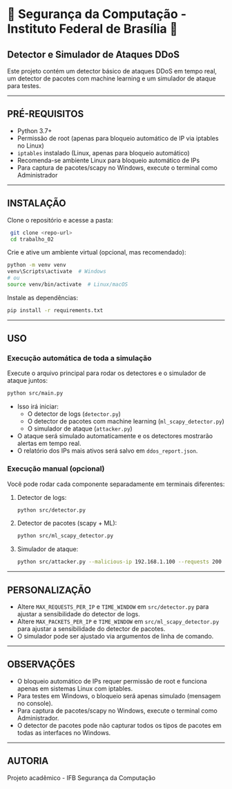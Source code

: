 # 🌟 Segurança da Computação - Instituto Federal de Brasília 🌟

## Detector e Simulador de Ataques DDoS

Este projeto contém um detector básico de ataques DDoS em tempo real, um detector de pacotes com machine learning e um simulador de ataque para testes.

---

## PRÉ-REQUISITOS

- Python 3.7+
- Permissão de root (apenas para bloqueio automático de IP via iptables no Linux)
- `iptables` instalado (Linux, apenas para bloqueio automático)
- Recomenda-se ambiente Linux para bloqueio automático de IPs
- Para captura de pacotes/scapy no Windows, execute o terminal como Administrador

---

## INSTALAÇÃO

Clone o repositório e acesse a pasta:

```sh
 git clone <repo-url>
 cd trabalho_02
```

Crie e ative um ambiente virtual (opcional, mas recomendado):

```sh
python -m venv venv
venv\Scripts\activate  # Windows
# ou
source venv/bin/activate  # Linux/macOS
```

Instale as dependências:

```sh
pip install -r requirements.txt
```

---

## USO

### Execução automática de toda a simulação

Execute o arquivo principal para rodar os detectores e o simulador de ataque juntos:

```sh
python src/main.py
```

- Isso irá iniciar:
  - O detector de logs (`detector.py`)
  - O detector de pacotes com machine learning (`ml_scapy_detector.py`)
  - O simulador de ataque (`attacker.py`)
- O ataque será simulado automaticamente e os detectores mostrarão alertas em tempo real.
- O relatório dos IPs mais ativos será salvo em `ddos_report.json`.

### Execução manual (opcional)

Você pode rodar cada componente separadamente em terminais diferentes:

1. Detector de logs:
    ```sh
    python src/detector.py
    ```
2. Detector de pacotes (scapy + ML):
    ```sh
    python src/ml_scapy_detector.py
    ```
3. Simulador de ataque:
    ```sh
    python src/attacker.py --malicious-ip 192.168.1.100 --requests 200 --interval 0.05
    ```

---

## PERSONALIZAÇÃO

- Altere `MAX_REQUESTS_PER_IP` e `TIME_WINDOW` em `src/detector.py` para ajustar a sensibilidade do detector de logs.
- Altere `MAX_PACKETS_PER_IP` e `TIME_WINDOW` em `src/ml_scapy_detector.py` para ajustar a sensibilidade do detector de pacotes.
- O simulador pode ser ajustado via argumentos de linha de comando.

---

## OBSERVAÇÕES

- O bloqueio automático de IPs requer permissão de root e funciona apenas em sistemas Linux com iptables.
- Para testes em Windows, o bloqueio será apenas simulado (mensagem no console).
- Para captura de pacotes/scapy no Windows, execute o terminal como Administrador.
- O detector de pacotes pode não capturar todos os tipos de pacotes em todas as interfaces no Windows.

---

## AUTORIA

Projeto acadêmico - IFB Segurança da Computação